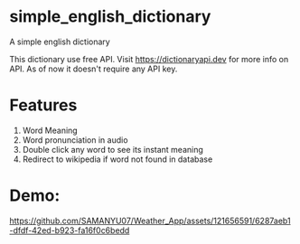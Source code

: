# simple_english_dictionary
A simple english dictionary

This dictionary use free API. Visit https://dictionaryapi.dev for more info on API.
As of now it doesn't require any API key.

# Features
1. Word Meaning
2. Word pronunciation in audio
3. Double click any word to see its instant meaning
4. Redirect to wikipedia if word not found in database

# Demo:

https://github.com/SAMANYU07/Weather_App/assets/121656591/6287aeb1-dfdf-42ed-b923-fa16f0c6bedd
